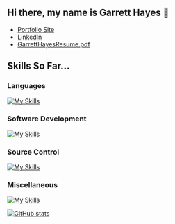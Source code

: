 ## Hi there, my name is Garrett Hayes 👋

- [Portfolio Site](https://bridgeshayes.github.io)
- [LinkedIn](https://www.linkedin.com/in/garrett-bridges-hayes/)
- [GarrettHayesResume.pdf](https://github.com/user-attachments/files/19713008/GarrettHayesResume.pdf)

## Skills So Far...

### Languages
[![My Skills](https://skillicons.dev/icons?i=cpp,cs,js,py,ts)](https://skillicons.dev)

### Software Development
[![My Skills](https://skillicons.dev/icons?i=react,html,css,bootstrap,dotnet,jquery,nextjs,express,nodejs,flutter&perline=5)](https://skillicons.dev)

### Source Control
[![My Skills](https://skillicons.dev/icons?i=git,github,gitlab)](https://skillicons.dev)

### Miscellaneous
[![My Skills](https://skillicons.dev/icons?i=aws,azure,bash,debian,linux,redhat,mongodb,npm,opencv,qt,r,raspberrypi,ubuntu,visualstudio,vscode&perline=5)](https://skillicons.dev)

[![GitHub stats](https://github-readme-stats.vercel.app/api?username=bridgeshayes&hide=stars&theme=tokyonight&hide_rank=true)](https://github.com/anuraghazra/github-readme-stats)

